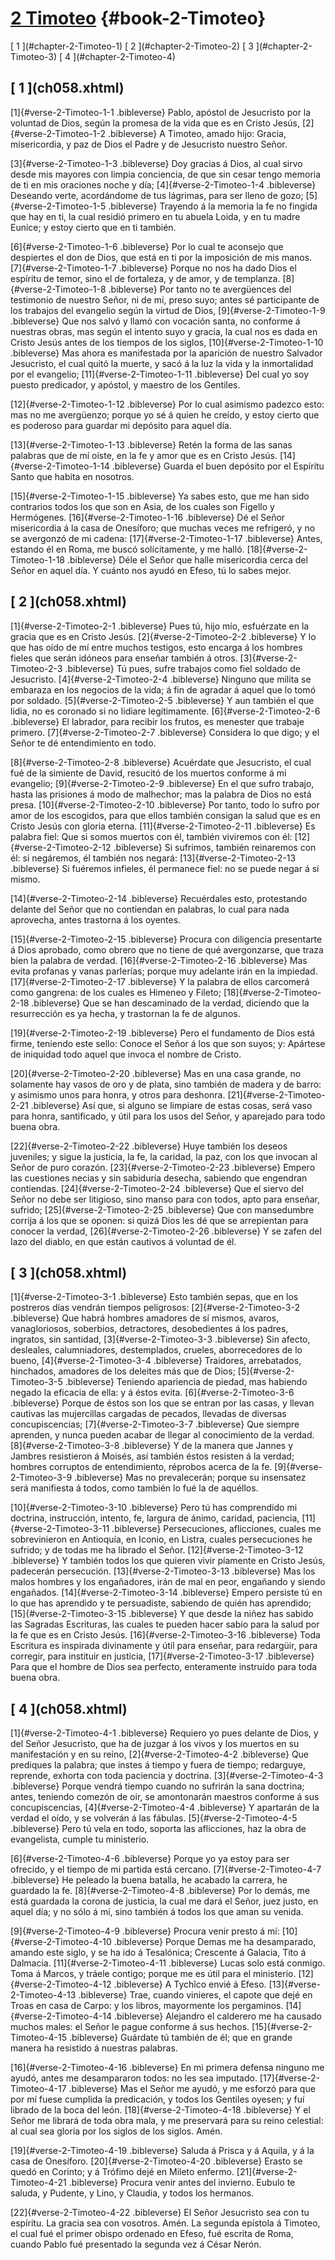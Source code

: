 # [2 Timoteo](ch001.xhtml) {#book-2-Timoteo}

<div id="chapterlinks-2-Timoteo" class="chapterlinks">[&nbsp;1&nbsp;](#chapter-2-Timoteo-1) [&nbsp;2&nbsp;](#chapter-2-Timoteo-2) [&nbsp;3&nbsp;](#chapter-2-Timoteo-3) [&nbsp;4&nbsp;](#chapter-2-Timoteo-4) </div>

<h2 class="chaptertitle">[&nbsp;1&nbsp;](ch058.xhtml)<span><span id="chapter-2-Timoteo-1"></span></span></h2>
 
[1]{#verse-2-Timoteo-1-1 .bibleverse} Pablo, apóstol de Jesucristo por la voluntad de Dios, según la promesa de la vida que es en Cristo Jesús, [2]{#verse-2-Timoteo-1-2 .bibleverse} A Timoteo, amado hijo: Gracia, misericordia, y paz de Dios el Padre y de Jesucristo nuestro Señor.

[3]{#verse-2-Timoteo-1-3 .bibleverse} Doy gracias á Dios, al cual sirvo desde mis mayores con limpia conciencia, de que sin cesar tengo memoria de ti en mis oraciones noche y día; [4]{#verse-2-Timoteo-1-4 .bibleverse} Deseando verte, acordándome de tus lágrimas, para ser lleno de gozo; [5]{#verse-2-Timoteo-1-5 .bibleverse} Trayendo á la memoria la fe no fingida que hay en ti, la cual residió primero en tu abuela Loida, y en tu madre Eunice; y estoy cierto que en ti también.

[6]{#verse-2-Timoteo-1-6 .bibleverse} Por lo cual te aconsejo que despiertes el don de Dios, que está en ti por la imposición de mis manos. [7]{#verse-2-Timoteo-1-7 .bibleverse} Porque no nos ha dado Dios el espíritu de temor, sino el de fortaleza, y de amor, y de templanza. [8]{#verse-2-Timoteo-1-8 .bibleverse} Por tanto no te avergüences del testimonio de nuestro Señor, ni de mí, preso suyo; antes sé participante de los trabajos del evangelio según la virtud de Dios, [9]{#verse-2-Timoteo-1-9 .bibleverse} Que nos salvó y llamó con vocación santa, no conforme á nuestras obras, mas según el intento suyo y gracia, la cual nos es dada en Cristo Jesús antes de los tiempos de los siglos, [10]{#verse-2-Timoteo-1-10 .bibleverse} Mas ahora es manifestada por la aparición de nuestro Salvador Jesucristo, el cual quitó la muerte, y sacó á la luz la vida y la inmortalidad por el evangelio; [11]{#verse-2-Timoteo-1-11 .bibleverse} Del cual yo soy puesto predicador, y apóstol, y maestro de los Gentiles.

[12]{#verse-2-Timoteo-1-12 .bibleverse} Por lo cual asimismo padezco esto: mas no me avergüenzo; porque yo sé á quien he creído, y estoy cierto que es poderoso para guardar mi depósito para aquel día.

[13]{#verse-2-Timoteo-1-13 .bibleverse} Retén la forma de las sanas palabras que de mí oíste, en la fe y amor que es en Cristo Jesús. [14]{#verse-2-Timoteo-1-14 .bibleverse} Guarda el buen depósito por el Espíritu Santo que habita en nosotros.

[15]{#verse-2-Timoteo-1-15 .bibleverse} Ya sabes esto, que me han sido contrarios todos los que son en Asia, de los cuales son Figello y Hermógenes. [16]{#verse-2-Timoteo-1-16 .bibleverse} Dé el Señor misericordia á la casa de Onesíforo; que muchas veces me refrigeró, y no se avergonzó de mi cadena: [17]{#verse-2-Timoteo-1-17 .bibleverse} Antes, estando él en Roma, me buscó solícitamente, y me halló. [18]{#verse-2-Timoteo-1-18 .bibleverse} Déle el Señor que halle misericordia cerca del Señor en aquel día. Y cuánto nos ayudó en Efeso, tú lo sabes mejor. 

<h2 class="chaptertitle">[&nbsp;2&nbsp;](ch058.xhtml)<span><span id="chapter-2-Timoteo-2"></span></span></h2>
 
[1]{#verse-2-Timoteo-2-1 .bibleverse} Pues tú, hijo mío, esfuérzate en la gracia que es en Cristo Jesús. [2]{#verse-2-Timoteo-2-2 .bibleverse} Y lo que has oído de mí entre muchos testigos, esto encarga á los hombres fieles que serán idóneos para enseñar también á otros. [3]{#verse-2-Timoteo-2-3 .bibleverse} Tú pues, sufre trabajos como fiel soldado de Jesucristo. [4]{#verse-2-Timoteo-2-4 .bibleverse} Ninguno que milita se embaraza en los negocios de la vida; á fin de agradar á aquel que lo tomó por soldado. [5]{#verse-2-Timoteo-2-5 .bibleverse} Y aun también el que lidia, no es coronado si no lidiare legítimamente. [6]{#verse-2-Timoteo-2-6 .bibleverse} El labrador, para recibir los frutos, es menester que trabaje primero. [7]{#verse-2-Timoteo-2-7 .bibleverse} Considera lo que digo; y el Señor te dé entendimiento en todo.

[8]{#verse-2-Timoteo-2-8 .bibleverse} Acuérdate que Jesucristo, el cual fué de la simiente de David, resucitó de los muertos conforme á mi evangelio; [9]{#verse-2-Timoteo-2-9 .bibleverse} En el que sufro trabajo, hasta las prisiones á modo de malhechor; mas la palabra de Dios no está presa. [10]{#verse-2-Timoteo-2-10 .bibleverse} Por tanto, todo lo sufro por amor de los escogidos, para que ellos también consigan la salud que es en Cristo Jesús con gloria eterna. [11]{#verse-2-Timoteo-2-11 .bibleverse} Es palabra fiel: Que si somos muertos con él, también viviremos con él: [12]{#verse-2-Timoteo-2-12 .bibleverse} Si sufrimos, también reinaremos con él: si negáremos, él también nos negará: [13]{#verse-2-Timoteo-2-13 .bibleverse} Si fuéremos infieles, él permanece fiel: no se puede negar á sí mismo.

[14]{#verse-2-Timoteo-2-14 .bibleverse} Recuérdales esto, protestando delante del Señor que no contiendan en palabras, lo cual para nada aprovecha, antes trastorna á los oyentes.

[15]{#verse-2-Timoteo-2-15 .bibleverse} Procura con diligencia presentarte á Dios aprobado, como obrero que no tiene de qué avergonzarse, que traza bien la palabra de verdad. [16]{#verse-2-Timoteo-2-16 .bibleverse} Mas evita profanas y vanas parlerías; porque muy adelante irán en la impiedad. [17]{#verse-2-Timoteo-2-17 .bibleverse} Y la palabra de ellos carcomerá como gangrena: de los cuales es Himeneo y Fileto; [18]{#verse-2-Timoteo-2-18 .bibleverse} Que se han descaminado de la verdad, diciendo que la resurrección es ya hecha, y trastornan la fe de algunos.

[19]{#verse-2-Timoteo-2-19 .bibleverse} Pero el fundamento de Dios está firme, teniendo este sello: Conoce el Señor á los que son suyos; y: Apártese de iniquidad todo aquel que invoca el nombre de Cristo.

[20]{#verse-2-Timoteo-2-20 .bibleverse} Mas en una casa grande, no solamente hay vasos de oro y de plata, sino también de madera y de barro: y asimismo unos para honra, y otros para deshonra. [21]{#verse-2-Timoteo-2-21 .bibleverse} Así que, si alguno se limpiare de estas cosas, será vaso para honra, santificado, y útil para los usos del Señor, y aparejado para todo buena obra.

[22]{#verse-2-Timoteo-2-22 .bibleverse} Huye también los deseos juveniles; y sigue la justicia, la fe, la caridad, la paz, con los que invocan al Señor de puro corazón. [23]{#verse-2-Timoteo-2-23 .bibleverse} Empero las cuestiones necias y sin sabiduría desecha, sabiendo que engendran contiendas. [24]{#verse-2-Timoteo-2-24 .bibleverse} Que el siervo del Señor no debe ser litigioso, sino manso para con todos, apto para enseñar, sufrido; [25]{#verse-2-Timoteo-2-25 .bibleverse} Que con mansedumbre corrija á los que se oponen: si quizá Dios les dé que se arrepientan para conocer la verdad, [26]{#verse-2-Timoteo-2-26 .bibleverse} Y se zafen del lazo del diablo, en que están cautivos á voluntad de él. 

<h2 class="chaptertitle">[&nbsp;3&nbsp;](ch058.xhtml)<span><span id="chapter-2-Timoteo-3"></span></span></h2>
 
[1]{#verse-2-Timoteo-3-1 .bibleverse} Esto también sepas, que en los postreros días vendrán tiempos peligrosos: [2]{#verse-2-Timoteo-3-2 .bibleverse} Que habrá hombres amadores de sí mismos, avaros, vanagloriosos, soberbios, detractores, desobedientes á los padres, ingratos, sin santidad, [3]{#verse-2-Timoteo-3-3 .bibleverse} Sin afecto, desleales, calumniadores, destemplados, crueles, aborrecedores de lo bueno, [4]{#verse-2-Timoteo-3-4 .bibleverse} Traidores, arrebatados, hinchados, amadores de los deleites más que de Dios; [5]{#verse-2-Timoteo-3-5 .bibleverse} Teniendo apariencia de piedad, mas habiendo negado la eficacia de ella: y á éstos evita. [6]{#verse-2-Timoteo-3-6 .bibleverse} Porque de éstos son los que se entran por las casas, y llevan cautivas las mujercillas cargadas de pecados, llevadas de diversas concupiscencias; [7]{#verse-2-Timoteo-3-7 .bibleverse} Que siempre aprenden, y nunca pueden acabar de llegar al conocimiento de la verdad. [8]{#verse-2-Timoteo-3-8 .bibleverse} Y de la manera que Jannes y Jambres resistieron á Moisés, así también éstos resisten á la verdad; hombres corruptos de entendimiento, réprobos acerca de la fe. [9]{#verse-2-Timoteo-3-9 .bibleverse} Mas no prevalecerán; porque su insensatez será manifiesta á todos, como también lo fué la de aquéllos.

[10]{#verse-2-Timoteo-3-10 .bibleverse} Pero tú has comprendido mi doctrina, instrucción, intento, fe, largura de ánimo, caridad, paciencia, [11]{#verse-2-Timoteo-3-11 .bibleverse} Persecuciones, aflicciones, cuales me sobrevinieron en Antioquía, en Iconio, en Listra, cuales persecuciones he sufrido; y de todas me ha librado el Señor. [12]{#verse-2-Timoteo-3-12 .bibleverse} Y también todos los que quieren vivir píamente en Cristo Jesús, padecerán persecución. [13]{#verse-2-Timoteo-3-13 .bibleverse} Mas los malos hombres y los engañadores, irán de mal en peor, engañando y siendo engañados. [14]{#verse-2-Timoteo-3-14 .bibleverse} Empero persiste tú en lo que has aprendido y te persuadiste, sabiendo de quién has aprendido; [15]{#verse-2-Timoteo-3-15 .bibleverse} Y que desde la niñez has sabido las Sagradas Escrituras, las cuales te pueden hacer sabio para la salud por la fe que es en Cristo Jesús. [16]{#verse-2-Timoteo-3-16 .bibleverse} Toda Escritura es inspirada divinamente y útil para enseñar, para redargüir, para corregir, para instituir en justicia, [17]{#verse-2-Timoteo-3-17 .bibleverse} Para que el hombre de Dios sea perfecto, enteramente instruído para toda buena obra. 

<h2 class="chaptertitle">[&nbsp;4&nbsp;](ch058.xhtml)<span><span id="chapter-2-Timoteo-4"></span></span></h2>
 
[1]{#verse-2-Timoteo-4-1 .bibleverse} Requiero yo pues delante de Dios, y del Señor Jesucristo, que ha de juzgar á los vivos y los muertos en su manifestación y en su reino, [2]{#verse-2-Timoteo-4-2 .bibleverse} Que prediques la palabra; que instes á tiempo y fuera de tiempo; redarguye, reprende, exhorta con toda paciencia y doctrina. [3]{#verse-2-Timoteo-4-3 .bibleverse} Porque vendrá tiempo cuando no sufrirán la sana doctrina; antes, teniendo comezón de oir, se amontonarán maestros conforme á sus concupiscencias, [4]{#verse-2-Timoteo-4-4 .bibleverse} Y apartarán de la verdad el oído, y se volverán á las fábulas. [5]{#verse-2-Timoteo-4-5 .bibleverse} Pero tú vela en todo, soporta las aflicciones, haz la obra de evangelista, cumple tu ministerio.

[6]{#verse-2-Timoteo-4-6 .bibleverse} Porque yo ya estoy para ser ofrecido, y el tiempo de mi partida está cercano. [7]{#verse-2-Timoteo-4-7 .bibleverse} He peleado la buena batalla, he acabado la carrera, he guardado la fe. [8]{#verse-2-Timoteo-4-8 .bibleverse} Por lo demás, me está guardada la corona de justicia, la cual me dará el Señor, juez justo, en aquel día; y no sólo á mí, sino también á todos los que aman su venida.

[9]{#verse-2-Timoteo-4-9 .bibleverse} Procura venir presto á mí: [10]{#verse-2-Timoteo-4-10 .bibleverse} Porque Demas me ha desamparado, amando este siglo, y se ha ido á Tesalónica; Crescente á Galacia, Tito á Dalmacia. [11]{#verse-2-Timoteo-4-11 .bibleverse} Lucas solo está conmigo. Toma á Marcos, y tráele contigo; porque me es útil para el ministerio. [12]{#verse-2-Timoteo-4-12 .bibleverse} A Tychîco envié á Efeso. [13]{#verse-2-Timoteo-4-13 .bibleverse} Trae, cuando vinieres, el capote que dejé en Troas en casa de Carpo: y los libros, mayormente los pergaminos. [14]{#verse-2-Timoteo-4-14 .bibleverse} Alejandro el calderero me ha causado muchos males: el Señor le pague conforme á sus hechos. [15]{#verse-2-Timoteo-4-15 .bibleverse} Guárdate tú también de él; que en grande manera ha resistido á nuestras palabras.

[16]{#verse-2-Timoteo-4-16 .bibleverse} En mi primera defensa ninguno me ayudó, antes me desampararon todos: no les sea imputado. [17]{#verse-2-Timoteo-4-17 .bibleverse} Mas el Señor me ayudó, y me esforzó para que por mí fuese cumplida la predicación, y todos los Gentiles oyesen; y fuí librado de la boca del león. [18]{#verse-2-Timoteo-4-18 .bibleverse} Y el Señor me librará de toda obra mala, y me preservará para su reino celestial: al cual sea gloria por los siglos de los siglos. Amén.

[19]{#verse-2-Timoteo-4-19 .bibleverse} Saluda á Prisca y á Aquila, y á la casa de Onesíforo. [20]{#verse-2-Timoteo-4-20 .bibleverse} Erasto se quedó en Corinto; y á Trófimo dejé en Mileto enfermo. [21]{#verse-2-Timoteo-4-21 .bibleverse} Procura venir antes del invierno. Eubulo te saluda, y Pudente, y Lino, y Claudia, y todos los hermanos.

[22]{#verse-2-Timoteo-4-22 .bibleverse} El Señor Jesucristo sea con tu espíritu. La gracia sea con vosotros. Amén. La segunda epístola á Timoteo, el cual fué el primer obispo ordenado en Efeso, fué escrita de Roma, cuando Pablo fué presentado la segunda vez á César Nerón. 